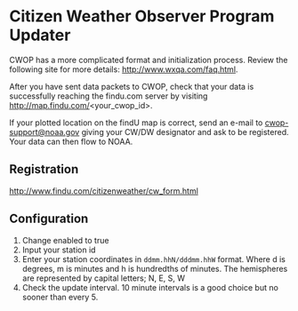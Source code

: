 # Citizen Weather Observer Program Updater

CWOP has a more complicated format and initialization process. Review the following site for more details: http://www.wxqa.com/faq.html.

After you have sent data packets to CWOP, check that your data is successfully reaching the findu.com server by visiting http://map.findu.com/<your_cwop_id>.

If your plotted location on the findU map is correct, send an e-mail to cwop-support@noaa.gov giving your CW/DW designator and ask to be registered. Your data can then flow to NOAA.

## Registration

http://www.findu.com/citizenweather/cw_form.html

## Configuration

1. Change enabled to true
2. Input your station id
3. Enter your station coordinates in `ddmm.hhN/dddmm.hhW` format. Where d is degrees, m is minutes and h is hundredths of minutes. The hemispheres are represented by capital letters; N, E, S, W
4. Check the update interval. 10 minute intervals is a good choice but no sooner than every 5.
